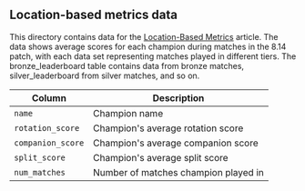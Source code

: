 ## Location-based metrics data 

This directory contains data for the [Location-Based Metrics](http://doranslab.gg/articles/location-based-champ-metrics.html) article. The data shows average scores for each champion during matches in the 8.14 patch, with each data set representing matches played in different tiers. The bronze_leaderboard table contains data from bronze matches, silver_leaderboard from silver matches, and so on.

Column | Description 
---|----- 
`name` | Champion name 
`rotation_score` | Champion's average rotation score
`companion_score` | Champion's average companion score
`split_score` | Champion's average split score
`num_matches` | Number of matches champion played in

